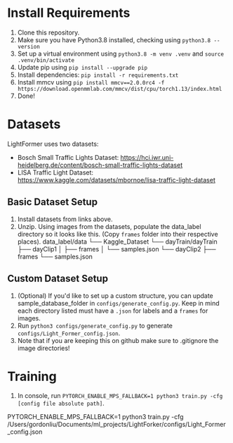 # Install Requirements

1. Clone this repository.
2. Make sure you have Python3.8 installed, checking using `python3.8 --version`
3. Set up a virtual environment using `python3.8 -m venv .venv` and `source .venv/bin/activate`
4. Update pip using `pip install --upgrade pip`
5. Install dependencies: `pip install -r requirements.txt`
6. Install mmcv using `pip install mmcv==2.0.0rc4 -f https://download.openmmlab.com/mmcv/dist/cpu/torch1.13/index.html`
7. Done!

# Datasets

LightFormer uses two datasets:

- Bosch Small Traffic Lights Dataset: https://hci.iwr.uni-heidelberg.de/content/bosch-small-traffic-lights-dataset
- LISA Traffic Light Dataset: https://www.kaggle.com/datasets/mbornoe/lisa-traffic-light-dataset

## Basic Dataset Setup

1. Install datasets from links above.
2. Unzip. Using images from the datasets, populate the data_label directory so it looks like this. (Copy `frames` folder into their respective places).
   data_label/data
   └── Kaggle_Dataset
   └── dayTrain/dayTrain
   ├── dayClip1
   │ ├── frames
   │ └── samples.json
   └── dayClip2
   ├── frames
   └── samples.json

## Custom Dataset Setup

1. (Optional) If you'd like to set up a custom structure, you can update sample_database_folder in `configs/generate_config.py`. Keep in mind each directory listed must have a `.json` for labels and a `frames` for images.
2. Run `python3 configs/generate_config.py` to generate `configs/Light_Former_config.json`.
3. Note that if you are keeping this on github make sure to .gitignore the image directories!

# Training

1. In console, run `PYTORCH_ENABLE_MPS_FALLBACK=1 python3 train.py -cfg [config file absolute path]`.

PYTORCH_ENABLE_MPS_FALLBACK=1 python3 train.py -cfg /Users/gordonliu/Documents/ml_projects/LightForker/configs/Light_Former_config.json
